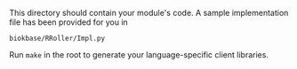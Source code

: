 This directory should contain your module's code.
A sample implementation file has been provided for you in

```biokbase/RRoller/Impl.py```

Run `make` in the root to generate your language-specific client libraries.
